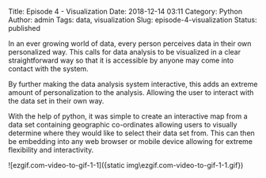 Title: Episode 4 - Visualization
Date: 2018-12-14 03:11
Category: Python
Author: admin
Tags: data, visualization
Slug: episode-4-visualization
Status: published

In an ever growing world of data, every person perceives data in their own personalized way. This calls for data analysis to be visualized in a clear straightforward way so that it is accessible by anyone may come into contact with the system.

By further making the data analysis system interactive, this adds an extreme amount of personalization to the analysis. Allowing the user to interact with the data set in their own way.

With the help of python, it was simple to create an interactive map from a data set containing geographic co-ordinates allowing users to visually determine where they would like to select their data set from. This can then be embedding into any web browser or mobile device allowing for extreme flexibility and interactivity.

![ezgif.com-video-to-gif-1-1]({static img\ezgif.com-video-to-gif-1-1.gif})